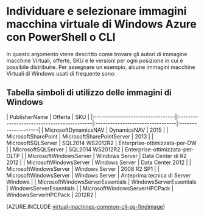 <properties
   pageTitle="Individuare e selezionare le immagini di macchine Virtuali di Windows | Microsoft Azure"
   description="Informazioni su come determinare la pubblicazione, offerta e SKU per le immagini quando si crea una macchina virtuale di Windows con il modello di distribuzione di Manager delle risorse."
   services="virtual-machines-windows"
   documentationCenter=""
   authors="squillace"
   manager="timlt"
   editor=""
   tags="azure-resource-manager"
   />

<tags
   ms.service="virtual-machines-windows"
   ms.devlang="na"
   ms.topic="article"
   ms.tgt_pltfrm="vm-windows"
   ms.workload="infrastructure"
   ms.date="08/23/2016"
   ms.author="rasquill"/>

# <a name="navigate-and-select-windows-virtual-machine-images-in-azure-with-powershell-or-the-cli"></a>Individuare e selezionare immagini macchina virtuale di Windows Azure con PowerShell o CLI

In questo argomento viene descritto come trovare gli autori di immagine macchine Virtuali, offerte, SKU e le versioni per ogni posizione in cui è possibile distribuire. Per assegnare un esempio, alcune immagini macchine Virtuali di Windows usati di frequente sono:

## <a name="table-of-commonly-used-windows-images"></a>Tabella simboli di utilizzo delle immagini di Windows


| PublisherName                        | Offerta                                 | SKU                         |
|:---------------------------------|:-------------------------------------------|:---------------------------------|:--------------------|
| MicrosoftDynamicsNAV             | DynamicsNAV                                | 2015                             |
| MicrosoftSharePoint              | MicrosoftSharePointServer                  | 2013                             |
| MicrosoftSQLServer               | SQL2014 WS2012R2                           | Enterprise-ottimizzata-per-DW      |
| MicrosoftSQLServer               | SQL2014 WS2012R2                           | Enterprise-ottimizzata-per-OLTP    |
| MicrosoftWindowsServer           | Windows Server                              | Data Center di R2 2012                  |
| MicrosoftWindowsServer           | Windows Server                              | Data Center 2012               |
| MicrosoftWindowsServer           | Windows Server                              | 2008 R2 SP1 |
| MicrosoftWindowsServer           | Windows Server                              | Anteprima tecnica di Server Windows |
| MicrosoftWindowsServerEssentials | WindowsServerEssentials                    | WindowsServerEssentials          |
| MicrosoftWindowsServerHPCPack    | WindowsServerHPCPack                       | 2012R2                           |


[AZURE.INCLUDE [virtual-machines-common-cli-ps-findimage](../../includes/virtual-machines-common-cli-ps-findimage.md)]
